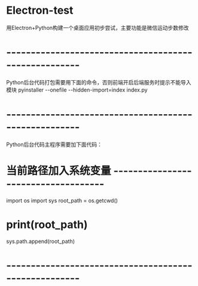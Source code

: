 # Electron-test
用Electron+Python构建一个桌面应用初步尝试，主要功能是微信运动步数修改
# -----------------------------------------------------
Python后台代码打包需要用下面的命令，否则前端开启后端服务时提示不能导入模块
    pyinstaller --onefile --hidden-import=index index.py
# -----------------------------------------------------
    
Python后台代码主程序需要加下面代码：
# 当前路径加入系统变量 ------------------------------------
import os
import sys
root_path = os.getcwd()
# print(root_path)
sys.path.append(root_path)
# -----------------------------------------------------
